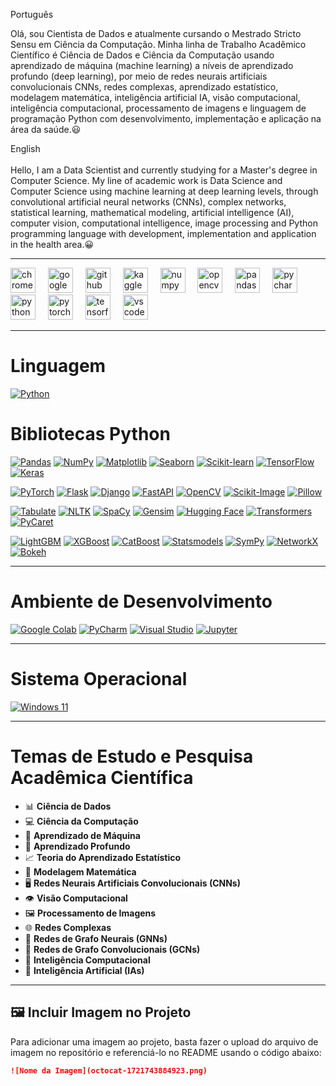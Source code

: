 Português<p align="left">Olá, sou Cientista de Dados e atualmente cursando o Mestrado Stricto Sensu em Ciência da Computação. Minha linha de Trabalho Acadêmico Científico é Ciência de Dados e Ciência da Computação usando aprendizado de máquina (machine learning) a níveis de aprendizado profundo (deep learning), por meio de redes neurais artificiais convolucionais CNNs, redes complexas, aprendizado estatístico, modelagem matemática, inteligência artificial IA, visão computacional, inteligência computacional, processamento de imagens e linguagem de programação Python com desenvolvimento, implementação e aplicação na área da saúde.😃

English<br><br>Hello, I am a Data Scientist and currently studying for a Master's degree in Computer Science. My line of academic work is Data Science and Computer Science using machine learning at deep learning levels, through convolutional artificial neural networks (CNNs), complex networks, statistical learning, mathematical modeling, artificial intelligence (AI), computer vision, computational intelligence, image processing and Python programming language with development, implementation and application in the health area.😀</p>

---

<div align="left">
  <img src="https://cdn.jsdelivr.net/gh/devicons/devicon/icons/chrome/chrome-original.svg" height="40" alt="chrome logo"  />
  <img width="12" />
  <img src="https://cdn.jsdelivr.net/gh/devicons/devicon/icons/google/google-original.svg" height="40" alt="google logo"  />
  <img width="12" />
  <img src="https://cdn.jsdelivr.net/gh/devicons/devicon/icons/github/github-original.svg" height="40" alt="github logo"  />
  <img width="12" />
  <img src="https://cdn.jsdelivr.net/gh/devicons/devicon/icons/kaggle/kaggle-original.svg" height="40" alt="kaggle logo"  />
  <img width="12" />
  <img src="https://cdn.jsdelivr.net/gh/devicons/devicon/icons/numpy/numpy-original.svg" height="40" alt="numpy logo"  />
  <img width="12" />
  <img src="https://cdn.jsdelivr.net/gh/devicons/devicon/icons/opencv/opencv-original.svg" height="40" alt="opencv logo"  />
  <img width="12" />
  <img src="https://cdn.jsdelivr.net/gh/devicons/devicon/icons/pandas/pandas-original.svg" height="40" alt="pandas logo"  />
  <img width="12" />
  <img src="https://cdn.jsdelivr.net/gh/devicons/devicon/icons/pycharm/pycharm-original.svg" height="40" alt="pycharm logo"  />
  <img width="12" />
  <img src="https://cdn.jsdelivr.net/gh/devicons/devicon/icons/python/python-original.svg" height="40" alt="python logo"  />
  <img width="12" />
  <img src="https://cdn.jsdelivr.net/gh/devicons/devicon/icons/pytorch/pytorch-original.svg" height="40" alt="pytorch logo"  />
  <img width="12" />
  <img src="https://cdn.jsdelivr.net/gh/devicons/devicon/icons/tensorflow/tensorflow-original.svg" height="40" alt="tensorflow logo"  />
  <img width="12" />
  <img src="https://cdn.jsdelivr.net/gh/devicons/devicon/icons/vscode/vscode-original.svg" height="40" alt="vscode logo"  />
</div>

---

# Linguagem
[![Python](https://img.shields.io/badge/Python-3776AB?style=for-the-badge&logo=python&logoColor=white)](https://www.python.org)

# Bibliotecas Python
[![Pandas](https://img.shields.io/badge/Pandas-150458?style=for-the-badge&logo=pandas&logoColor=white)](https://pandas.pydata.org)
[![NumPy](https://img.shields.io/badge/NumPy-013243?style=for-the-badge&logo=numpy&logoColor=white)](https://numpy.org)
[![Matplotlib](https://img.shields.io/badge/Matplotlib-11557C?style=for-the-badge&logo=plotly&logoColor=white)](https://matplotlib.org)
[![Seaborn](https://img.shields.io/badge/Seaborn-3776AB?style=for-the-badge&logo=python&logoColor=white)](https://seaborn.pydata.org)
[![Scikit-learn](https://img.shields.io/badge/Scikit--Learn-F7931E?style=for-the-badge&logo=scikit-learn&logoColor=white)](https://scikit-learn.org)
[![TensorFlow](https://img.shields.io/badge/TensorFlow-FF6F00?style=for-the-badge&logo=tensorflow&logoColor=white)](https://www.tensorflow.org)
[![Keras](https://img.shields.io/badge/Keras-D00000?style=for-the-badge&logo=keras&logoColor=white)](https://keras.io)

[![PyTorch](https://img.shields.io/badge/PyTorch-EE4C2C?style=for-the-badge&logo=pytorch&logoColor=white)](https://pytorch.org)
[![Flask](https://img.shields.io/badge/Flask-000000?style=for-the-badge&logo=flask&logoColor=white)](https://flask.palletsprojects.com)
[![Django](https://img.shields.io/badge/Django-092E20?style=for-the-badge&logo=django&logoColor=white)](https://www.djangoproject.com)
[![FastAPI](https://img.shields.io/badge/FastAPI-009688?style=for-the-badge&logo=fastapi&logoColor=white)](https://fastapi.tiangolo.com)
[![OpenCV](https://img.shields.io/badge/OpenCV-5C3EE8?style=for-the-badge&logo=opencv&logoColor=white)](https://opencv.org)
[![Scikit-Image](https://img.shields.io/badge/Scikit--Image-FF5733?style=for-the-badge&logo=python&logoColor=white)](https://scikit-image.org)
[![Pillow](https://img.shields.io/badge/Pillow-00CC99?style=for-the-badge&logo=python&logoColor=white)](https://python-pillow.org)

[![Tabulate](https://img.shields.io/badge/Tabulate-1E90FF?style=for-the-badge&logo=python&logoColor=white)](https://pypi.org/project/tabulate)
[![NLTK](https://img.shields.io/badge/NLTK-008000?style=for-the-badge&logo=python&logoColor=white)](https://www.nltk.org)
[![SpaCy](https://img.shields.io/badge/SpaCy-1F77B4?style=for-the-badge&logo=python&logoColor=white)](https://spacy.io)
[![Gensim](https://img.shields.io/badge/Gensim-4682B4?style=for-the-badge&logo=python&logoColor=white)](https://radimrehurek.com/gensim/)
[![Hugging Face](https://img.shields.io/badge/Hugging%20Face-FEAA02?style=for-the-badge&logo=huggingface&logoColor=white)](https://huggingface.co)
[![Transformers](https://img.shields.io/badge/Transformers-FF5733?style=for-the-badge&logo=python&logoColor=white)](https://github.com/huggingface/transformers)
[![PyCaret](https://img.shields.io/badge/PyCaret-2F4F4F?style=for-the-badge&logo=python&logoColor=white)](https://pycaret.org)

[![LightGBM](https://img.shields.io/badge/LightGBM-017C63?style=for-the-badge&logo=python&logoColor=white)](https://lightgbm.readthedocs.io)
[![XGBoost](https://img.shields.io/badge/XGBoost-AA0000?style=for-the-badge&logo=python&logoColor=white)](https://xgboost.readthedocs.io)
[![CatBoost](https://img.shields.io/badge/CatBoost-FF6C00?style=for-the-badge&logo=python&logoColor=white)](https://catboost.ai)
[![Statsmodels](https://img.shields.io/badge/Statsmodels-6F2DA8?style=for-the-badge&logo=python&logoColor=white)](https://www.statsmodels.org)
[![SymPy](https://img.shields.io/badge/SymPy-3E9F94?style=for-the-badge&logo=python&logoColor=white)](https://www.sympy.org)
[![NetworkX](https://img.shields.io/badge/NetworkX-FF4500?style=for-the-badge&logo=python&logoColor=white)](https://networkx.org)
[![Bokeh](https://img.shields.io/badge/Bokeh-025E73?style=for-the-badge&logo=python&logoColor=white)](https://bokeh.org)

---

# Ambiente de Desenvolvimento

[![Google Colab](https://img.shields.io/badge/Google%20Colab-F9AB00?style=for-the-badge&logo=google-colab&logoColor=white)](https://colab.research.google.com)
[![PyCharm](https://img.shields.io/badge/PyCharm-000000?style=for-the-badge&logo=pycharm&logoColor=white)](https://www.jetbrains.com/pycharm/)
[![Visual Studio](https://img.shields.io/badge/Visual%20Studio-5C2D91?style=for-the-badge&logo=visual-studio&logoColor=white)](https://visualstudio.microsoft.com)
[![Jupyter](https://img.shields.io/badge/Jupyter-F37626?style=for-the-badge&logo=jupyter&logoColor=white)](https://jupyter.org)

---

# Sistema Operacional

[![Windows 11](https://img.shields.io/badge/Windows%2011-0078D6?style=for-the-badge&logo=windows&logoColor=white)](https://www.microsoft.com/windows)

---

# Temas de Estudo e Pesquisa Acadêmica Científica

- 📊 **Ciência de Dados**  
- 💻 **Ciência da Computação**  
- 🤖 **Aprendizado de Máquina**  
- 🧠 **Aprendizado Profundo**  
- 📈 **Teoria do Aprendizado Estatístico**  
- 🔢 **Modelagem Matemática**  
- 🖥️ **Redes Neurais Artificiais Convolucionais (CNNs)**  
- 👁️ **Visão Computacional**  
- 🖼️ **Processamento de Imagens**  
- 🌐 **Redes Complexas**  
- 🔗 **Redes de Grafo Neurais (GNNs)**  
- 🌊 **Redes de Grafo Convolucionais (GCNs)**  
- 🧠 **Inteligência Computacional**  
- 🤖 **Inteligência Artificial (IAs)**  

---

## 🖼️ Incluir Imagem no Projeto
Para adicionar uma imagem ao projeto, basta fazer o upload do arquivo de imagem no repositório e referenciá-lo no README usando o código abaixo:

```markdown
![Nome da Imagem](octocat-1721743884923.png)
